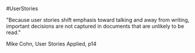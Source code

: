 #UserStories

"Because user stories shift emphasis toward talking and away from writing, important decisions are not captured in documents that are unlikely to be read."

Mike Cohn, User Stories Applied, p14